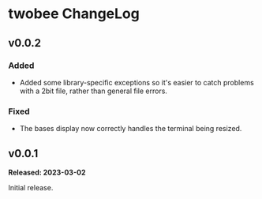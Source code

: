 # twobee ChangeLog

## v0.0.2

### Added

- Added some library-specific exceptions so it's easier to catch problems
  with a 2bit file, rather than general file errors.

### Fixed

- The bases display now correctly handles the terminal being resized.

## v0.0.1

**Released: 2023-03-02**

Initial release.

[//]: # (ChangeLog.md ends here)
